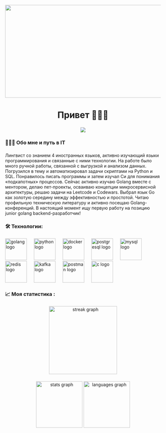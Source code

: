 
<br clear="both">

<div align="center">
  <img height="300" width="600" src="https://media0.giphy.com/media/v1.Y2lkPTc5MGI3NjExcWZweG5yNnNoM2hpMzhoMzJ2ZXVpcDJpemU0a2VscTh2bXl5d2toYyZlcD12MV9pbnRlcm5hbF9naWZfYnlfaWQmY3Q9Zw/qgQUggAC3Pfv687qPC/giphy.gif"  />
</div>

###

<h1 align="center">Привет 🙋🏻‍♂️</h1>

###

<div align="center">
  <img src="https://visitor-badge.laobi.icu/badge?page_id=roidunord.roidunord&"  />
</div>

###

<h3 align="left">👨🏻‍💻  Обо мне и путь в IT</h3>

###

<p align="left">Лингвист со знанием 4 иностранных языков, активно изучающий языки программирования и связанные с ними технологии.
На работе было много ручной работы, связанной с выгрузкой и анализом данных. Погрузился в тему и автоматизировал задачи скриптами на Python и SQL. Понравилось писать программы и затем изучал Cи для понимания «подкапотных» процессов. Сейчас активно изучаю Golang вместе с ментором, делаю пет-проекты, осваиваю концепции микросервисной архитектуры, решаю задачи на Leetcode и Codewars. Выбрал язык Go как золотую середину между эффективностью и простотой. Читаю профильную техническую литературу и активно посещаю Golang-конференций.
В настоящий момент ищу первую работу на позицию junior golang backend-разработчик!
</p>

###

<h3 align="left">🛠 Технологии:</h3>

###

<div align="left">
  <img src="https://skillicons.dev/icons?i=golang" height="70" alt="golang logo"  />
  <img width="15" />
  <img src="https://skillicons.dev/icons?i=py" height="70" alt="python logo"  />
  <img width="15" />
  <img src="https://skillicons.dev/icons?i=docker" height="70" alt="docker logo"  />
  <img width="15" />
  <img src="https://skillicons.dev/icons?i=postgresql" height="70" alt="postgresql logo"  />
  <img width="15" />
  <img src="https://skillicons.dev/icons?i=mysql" height="70" alt="mysql logo" />
  <img width="15" />
  <img src="https://skillicons.dev/icons?i=redis" height="70" alt="redis logo" />
  <img width="15" />
  <img src="https://skillicons.dev/icons?i=kafka" height="70" alt="kafka logo" />
  <img width="15" />
  <img src="https://skillicons.dev/icons?i=postman" height="70" alt="postman logo"  />
  <img width="15" />
  <img src="https://skillicons.dev/icons?i=c" height="70" alt="c logo"  />
  <img width="15" />
</div>

###

<h3 align="left">📈   Моя статистика :</h3>

###

<div align="center">
  <img src="https://streak-stats.demolab.com?user=roidunord&locale=en&mode=daily&theme=dark&hide_border=false&border_radius=5&order=3" height="220" alt="streak graph"  />
</div>

###

<div align="center">
  <img src="https://github-readme-stats.vercel.app/api?username=roidunord&hide_title=false&hide_rank=false&show_icons=true&include_all_commits=true&count_private=true&disable_animations=false&theme=dracula&locale=en&hide_border=false&order=1" height="150" alt="stats graph"  />
  <img src="https://github-readme-stats.vercel.app/api/top-langs?username=roidunord&locale=en&hide_title=false&layout=compact&card_width=320&langs_count=5&theme=dracula&hide_border=false&order=2" height="150" alt="languages graph"  />
</div>

###
